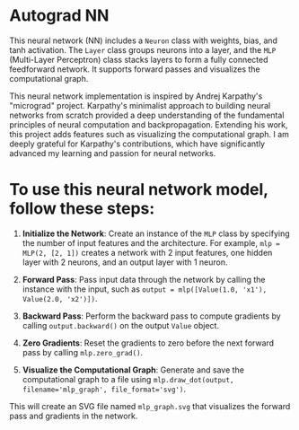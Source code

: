 # Autograd NN
This neural network (NN) includes a `Neuron` class with weights, bias, and tanh activation. The `Layer` class groups neurons into a layer, and the `MLP` (Multi-Layer Perceptron) class stacks layers to form a fully connected feedforward network. It supports forward passes and visualizes the computational graph.

This neural network implementation is inspired by Andrej Karpathy's "micrograd" project. Karpathy's minimalist approach to building neural networks from scratch provided a deep understanding of the fundamental principles of neural computation and backpropagation. Extending his work, this project adds features such as visualizing the computational graph. I am deeply grateful for Karpathy's contributions, which have significantly advanced my learning and passion for neural networks.

# To use this neural network model, follow these steps:

1. **Initialize the Network**: Create an instance of the `MLP` class by specifying the number of input features and the architecture. For example, `mlp = MLP(2, [2, 1])` creates a network with 2 input features, one hidden layer with 2 neurons, and an output layer with 1 neuron.

2. **Forward Pass**: Pass input data through the network by calling the instance with the input, such as `output = mlp([Value(1.0, 'x1'), Value(2.0, 'x2')])`.

3. **Backward Pass**: Perform the backward pass to compute gradients by calling `output.backward()` on the output `Value` object.

4. **Zero Gradients**: Reset the gradients to zero before the next forward pass by calling `mlp.zero_grad()`.

5. **Visualize the Computational Graph**: Generate and save the computational graph to a file using `mlp.draw_dot(output, filename='mlp_graph', file_format='svg')`.

This will create an SVG file named `mlp_graph.svg` that visualizes the forward pass and gradients in the network.
